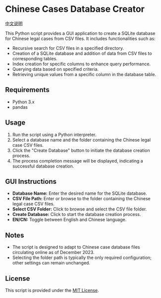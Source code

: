 # Chinese Cases Database Creator

[中文说明](./README_CN.md)

This Python script provides a GUI application to create a SQLite database for Chinese legal cases from CSV files. It includes functionalities such as:

- Recursive search for CSV files in a specified directory.
- Creation of a SQLite database and addition of data from CSV files to corresponding tables.
- Index creation for specific columns to enhance query performance.
- Querying data based on specified criteria.
- Retrieving unique values from a specific column in the database table.

## Requirements

- Python 3.x
- pandas

## Usage

1. Run the script using a Python interpreter.
2. Select a database name and the folder containing the Chinese legal case CSV files.
3. Click the "Create Database" button to initiate the database creation process.
4. The process completion message will be displayed, indicating a successful database creation.

## GUI Instructions

- **Database Name:** Enter the desired name for the SQLite database.
- **CSV File Path:** Enter or browse to the folder containing the Chinese legal case CSV files.
- **Select CSV Folder:** Click to browse and select the CSV file folder.
- **Create Database:** Click to start the database creation process.
- **EN/CN:** Toggle between English and Chinese language.

## Notes

- The script is designed to adapt to Chinese case database files circulating online as of December 2023.
- Selecting the folder path is typically the only required configuration; other settings can remain unchanged.

## License

This script is provided under the [MIT License](LICENSE).
